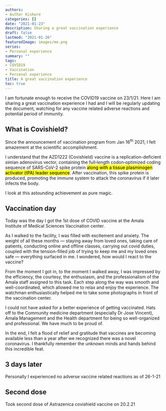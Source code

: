 ```yaml
---
authors:
- Author Kishore
categories: []
date: "2021-01-23"
description: Sharing a great vaccination experience
draft: false
lastmod: "2021-01-26"
featuredImage: images/me.png
series:
- Personal experience
summary: ""
tags:
- COVID19
- Vaccination
- Personal experience
title: A great vaccination experience
toc: true
---
```




I am fortunate enough to receive the COVID19 vaccine on 23/1/21. Here I am sharing a great vaccination experience I had and I will be regularly updating the document, watching for any vaccine related adverse reactions and potential period of immunity. 
<!--more-->

## What is Covishield?
 
Since the announcement of vaccination program from Jan 16<sup>th</sup> 2021, I felt amazement at the scientific accomplishment.

I understand that the AZD1222 (Covishield) vaccine is a replication-deficient simian adenovirus vector, containing the full‐length codon‐optimized coding sequence of SARS-CoV-2 spike protein <mark>along with a tissue plasminogen activator (tPA) leader sequence</mark>. After vaccination, this spike protein is produced, promoting the immune system to attack the coronavirus if it later infects the body.

I look at this astounding achievement as pure magic.

## Vaccination day

Today was the day I got the 1st dose of COVID vaccine at the Amala Institute of Medical Sciences Vaccination center.

As I walked to the facility, I was filled with excitement and anxiety. The weight of all these months — staying away from loved ones, taking care of patients, conducting online and offline classes, carrying out covid duties, coupled with the tension-filled job of trying to keep me and my loved ones safe — everything surfaced in me. I wondered, how would I react to the vaccine?

From the moment I got in, to the moment I walked away, I was impressed by the efficiency, the courtesy, the enthusiasm, and the professionalism of the Amala staff assigned to this task. Each step along the way was smooth and well-coordinated, which allowed me to relax and enjoy the experience. The watchman enthusiastically helped me to take some photographs in front of the vaccination center.

I could not have asked for a better experience of getting vaccinated. Hats off to the Community medicine department (especially Dr Jose Vincent), Amala Management and the Health department for being so well-organized and professional. We have much to be proud of.

In the end, I felt a flood of relief and gratitude that vaccines are becoming available less than a year after we recognized there was a novel coronavirus. I thankfully remember the unknown minds and hands behind this incredible feat.

## 3 days later

Personally I experienced no adverse vaccine related reactions as of 26-1-21

## Second dose

Took second dose of Astrazenica covishield vaccine on 20.2.21

